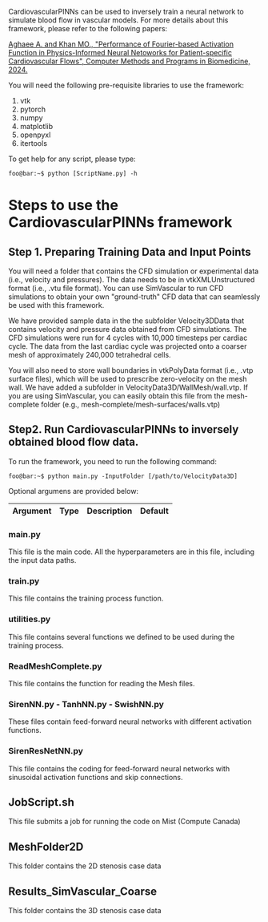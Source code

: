 CardiovascularPINNs can be used to inversely train a neural network to simulate blood flow in vascular models. For more details about this framework, please refer to the following papers:

[Aghaee A. and Khan MO., "Performance of Fourier-based Activation Function in Physics-Informed Neural Netoworks for Patient-specific Cardiovascular Flows", Computer Methods and Programs in Biomedicine, 2024.](https://scholar.google.ca/citations?view_op=view_citation&hl=en&user=KAfm-70AAAAJ&sortby=pubdate&citation_for_view=KAfm-70AAAAJ:ZeXyd9-uunAC) 

You will need the following pre-requisite libraries to use the framework: 
1. vtk
2. pytorch
3. numpy
4. matplotlib
5. openpyxl
6. itertools

To get help for any script, please type:
```console
foo@bar:~$ python [ScriptName.py] -h
```

# Steps to use the CardiovascularPINNs framework
## Step 1. Preparing Training Data and Input Points
You will need a folder that contains the CFD simulation or experimental data (i.e., velocity and pressures). The data needs to be in vtkXMLUnstructured format (i.e., .vtu file format). You can use SimVascular to run CFD simulations to obtain your own "ground-truth" CFD data that can seamlessly be used with this framework. 

We have provided sample data in the the subfolder Velocity3DData that contains velocity and pressure data obtained from CFD simulations. The CFD simulations were run for 4 cycles with 10,000 timesteps per cardiac cycle. The data from the last cardiac cycle was projected onto a coarser mesh of approximately 240,000 tetrahedral cells. 

You will also need to store wall boundaries in vtkPolyData format (i.e., .vtp surface files), which will be used to prescribe zero-velocity on the mesh wall. We have added a subfolder in VelocityData3D/WallMesh/wall.vtp. If you are using SimVascular, you can easily obtain this file from the mesh-complete folder (e.g., mesh-complete/mesh-surfaces/walls.vtp)

## Step2. Run CardiovascularPINNs to inversely obtained blood flow data.
To run the framework, you need to run the following command:
```console
foo@bar:~$ python main.py -InputFolder [/path/to/VelocityData3D]
```
Optional argumens are provided below:

| Argument | Type | Description | Default |
| ---      | ---  |  ---        | ---     |
  

### main.py
This file is the main code. All the hyperparameters are in this file, including the input data paths.
### train.py
This file contains the training process function.
### utilities.py
This file contains several functions we defined to be used during the training process.
### ReadMeshComplete.py
This file contains the function for reading the Mesh files.
### SirenNN.py - TanhNN.py - SwishNN.py
These files contain feed-forward neural networks with different activation functions.
### SirenResNetNN.py
This file contains the coding for feed-forward neural networks with sinusoidal activation functions and skip connections.

## JobScript.sh
This file submits a job for running the code on Mist (Compute Canada)

## MeshFolder2D
This folder contains the 2D stenosis case data

## Results_SimVascular_Coarse
This folder contains the 3D stenosis case data
